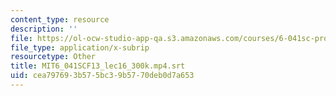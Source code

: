 ```yaml
---
content_type: resource
description: ''
file: https://ol-ocw-studio-app-qa.s3.amazonaws.com/courses/6-041sc-probabilistic-systems-analysis-and-applied-probability-fall-2013/cea797693b575bc39b5770deb0d7a653_MIT6_041SCF13_lec16_300k.mp4.vtt
file_type: application/x-subrip
resourcetype: Other
title: MIT6_041SCF13_lec16_300k.mp4.srt
uid: cea79769-3b57-5bc3-9b57-70deb0d7a653
---
```

